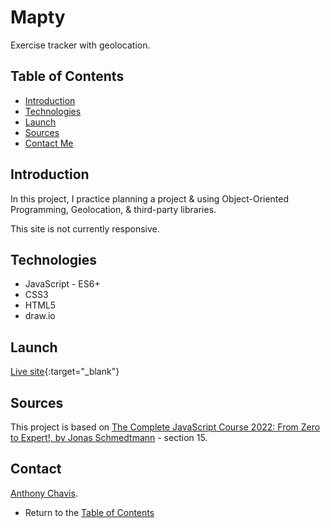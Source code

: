 # Mapty

Exercise tracker with geolocation.

## Table of Contents

-   [Introduction](#introduction)
-   [Technologies](#technologies)
-   [Launch](#launch)
-   [Sources](#sources)
-   [Contact Me](#contact)

## Introduction

In this project, I practice planning a project & using Object-Oriented Programming, Geolocation, & third-party libraries.

This site is not currently responsive.

## Technologies

-   JavaScript - ES6+
-   CSS3
-   HTML5
-   draw.io

## Launch

[Live site](https://anthonychavis.github.io/mapty/){:target="\_blank"}

## Sources

This project is based on [The Complete JavaScript Course 2022: From Zero to Expert!, by Jonas Schmedtmann][lesson-site] - section 15.

## Contact

[Anthony Chavis][email].

-   Return to the [Table of Contents](#table-of-contents)

<!-- [live-site]: (https://anthonychavis.github.io/mapty/){:target="_blank"} -->

[lesson-site]: https://www.udemy.com/course/the-complete-javascript-course/
[email]: gitanthony@yahoo.com
